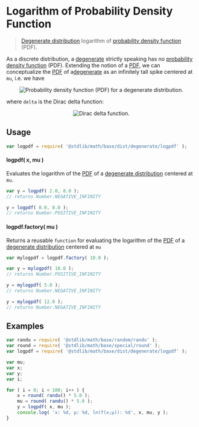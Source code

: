 # Logarithm of Probability Density Function

> [Degenerate distribution][degenerate-distribution] logarithm of [probability density function][pdf] (PDF).


<section class="intro">

As a discrete distribution, a [degenerate][degenerate-distribution] strictly speaking has no [probability density function][pdf] (PDF). Extending the notion of a [PDF][pdf], we can conceptualize the [PDF][pdf] of a[degenerate][degenerate-distribution] as an infinitely tall spike centered at `mu`, i.e. we have

<!-- <equation class="equation" label="eq:degenerate_pdf" align="center" raw="f(x;\mu)=\delta(x-\mu)" alt="Probability density function (PDF) for a degenerate distribution."> -->

<div class="equation" align="center" data-raw-text="f(x;\mu)=\delta(x-\mu)" data-equation="eq:degenerate_pdf">
    <img src="" alt="Probability density function (PDF) for a degenerate distribution.">
    <br>
</div>

<!-- </equation> -->

where `delta` is the Dirac delta function:

<!-- <equation class="equation" label="eq:dirac_delta" align="center" raw="\delta(x)={\begin{cases}+\infty ,&x=0\\0,&x\neq 0\end{cases}}" alt="Dirac delta function."> -->

<div class="equation" align="center" data-raw-text="\delta(x)={\begin{cases}+\infty ,&amp; x=0\\0,&amp; x\neq 0\end{cases}}" data-equation="eq:dirac_delta">
    <img src="" alt="Dirac delta function.">
    <br>
</div>

<!-- </equation> -->


</section>

<!-- /.intro -->


<section class="usage">

## Usage

``` javascript
var logpdf = require( '@stdlib/math/base/dist/degenerate/logpdf' );
```

#### logpdf( x, mu )

Evaluates the logarithm of the [PDF][pdf] of a [degenerate distribution][degenerate-distribution] centered at `mu`.

``` javascript
var y = logpdf( 2.0, 8.0 );
// returns Number.NEGATIVE_INFINITY

y = logpdf( 8.0, 8.0 );
// returns Number.POSITIVE_INFINITY
```

#### logpdf.factory( mu )

Returns a reusable `function` for evaluating the logarithm of the [PDF][pdf] of a [degenerate distribution][degenerate-distribution] centered at `mu`

``` javascript
var mylogpdf = logpdf.factory( 10.0 );

var y = mylogpdf( 10.0 );
// returns Number.POSITIVE_INFINITY

y = mylogpdf( 5.0 );
// returns Number.NEGATIVE_INFINITY

y = mylogpdf( 12.0 );
// returns Number.NEGATIVE_INFINITY
```

</section>

<!-- /.usage -->


<section class="examples">

## Examples

``` javascript
var randu = require( '@stdlib/math/base/random/randu' );
var round = require( '@stdlib/math/base/special/round' );
var logpdf = require( '@stdlib/math/base/dist/degenerate/logpdf' );

var mu;
var x;
var y;
var i;

for ( i = 0; i < 100; i++ ) {
    x = round( randu() * 5.0 );
    mu = round( randu() * 5.0 );
    y = logpdf( x, mu );
    console.log( 'x: %d, µ: %d, ln(f(x;µ)): %d', x, mu, y );
}
```

</section>

<!-- /.examples -->


<section class="links">

[pdf]: https://en.wikipedia.org/wiki/Probability_density_function
[degenerate-distribution]: https://en.wikipedia.org/wiki/Degenerate_distribution

</section>

<!-- /.links -->
